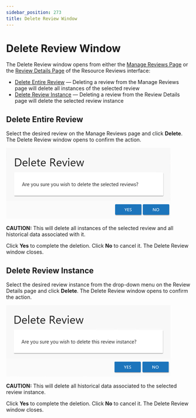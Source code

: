```yaml
---
sidebar_position: 273
title: Delete Review Window
---
```


# Delete Review Window

The Delete Review window opens from either the [Manage Reviews Page](../Interface#Manage "Manage Reviews Page") or the [Review Details Page](../Interface#Review's "Review Details Page") of the Resource Reviews interface:

* [Delete Entire Review](#Delete "Delete Entire Review") — Deleting a review from the Manage Reviews page will delete all instances of the selected review
* [Delete Review Instance](#Delete2 "Delete Review Instance") — Deleting a review from the Review Details page will delete the selected review instance

## Delete Entire Review

Select the desired review on the Manage Reviews page and click **Delete**. The Delete Review window opens to confirm the action.

![Delete Review window](../../../../../../../static/Content/Resources/Images/Access/General/Window/DeleteReviewEntire.png "Delete Review window")

**CAUTION:** This will delete all instances of the selected review and all historical data associated with it.

Click **Yes** to complete the deletion. Click **No** to cancel it. The Delete Review window closes.

## Delete Review Instance

Select the desired review instance from the drop-down menu on the Review Details page and click **Delete**. The Delete Review window opens to confirm the action.

![Delete Review window](../../../../../../../static/Content/Resources/Images/Access/General/Window/DeleteReviewInstance.png "Delete Review window")

**CAUTION:** This will delete all historical data associated to the selected review instance.

Click **Yes** to complete the deletion. Click **No** to cancel it. The Delete Review window closes.